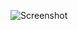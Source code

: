 ![Screenshot](https://raw.githubusercontent.com/Cryakl/Ultimate-RAT-Collection/refs/heads/main/NovaLite/NovaLite%20v1.0%20Beta/Screenshot.png)
